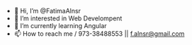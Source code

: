 - 👋 Hi, I’m @FatimaAlnsr
- 👀 I’m interested in Web Develompent
- 🌱 I’m currently learning Angular
- 📫 How to reach me / 973-38488553 || f.alnsr@gmail.com 


<!---
FatimaAlnsr/FatimaAlnsr is a ✨ special ✨ repository because its `README.md` (this file) appears on your GitHub profile.
You can click the Preview link to take a look at your changes.
--->
